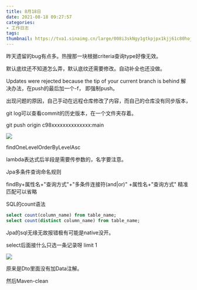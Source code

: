 ```yaml
---
title: 8月18日
date: 2021-08-18 09:27:57
categories: 
- 工作日志
tags:
thumbnail: https://tva1.sinaimg.cn/large/008i3skNgy1gtkpjpx1kjj61c80hojtl02.jpg
---
```


昨天遗留的bug有点多。热搜那一块根据criteria查询type好像无效。

默认底纹还不知道怎么弄，默认底纹还需要修改。自动补全也还没做。

Updates were rejected because the tip of your current branch is behind
解决办法，在push的最后加一个-f， 即强制push。

出现问题的原因，自己手动在远程仓库修改了内容，而自己的仓库没有同步版本，

git log可以查看commit的历史版本，在一个文件夹存着。

git push origin c98xxxxxxxxxxxxxx:main





![](https://tva1.sinaimg.cn/large/008i3skNgy1gtkrgnrmmcj60j807gwfm02.jpg)

findOneLevelOrderByLevelAsc



lambda表达式后半段是需要传参数的，名字要注意。



Jpa多条件查询命名规则

findBy+属性名+"查询方式"+"多条件连接符(and|or)" +属性名+"查询方式"   精准匹配可以省略



SQL的count语法

```sql
select count(column_name) from table_name;
select count(distinct column_name) from table_name;
```



Jpa的sql无缘无故报错极有可能是native没开。



select后面接什么只选一条记录呀 limit 1



![](https://tva1.sinaimg.cn/large/008i3skNgy1gtl1vyu0jnj617n0u0dj702.jpg)

原来是Dto里面没有加Data注解。

然后Maven-clean

